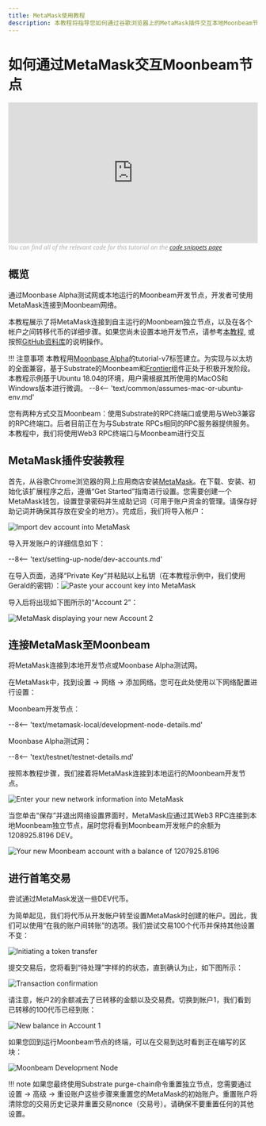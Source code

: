 ```yaml
---
title: MetaMask使用教程
description: 本教程将指导您如何通过谷歌浏览器上的MetaMask插件交互本地Moonbeam节点。
---
```


# 如何通过MetaMask交互Moonbeam节点

<style>.embed-container { position: relative; padding-bottom: 56.25%; height: 0; overflow: hidden; max-width: 100%; } .embed-container iframe, .embed-container object, .embed-container embed { position: absolute; top: 0; left: 0; width: 100%; height: 100%; }</style><div class='embed-container'><iframe src='https://www.youtube.com/embed//hrpBd2-a7as' frameborder='0' allowfullscreen></iframe></div>
<style>.caption { font-family: Open Sans, sans-serif; font-size: 0.9em; color: rgba(170, 170, 170, 1); font-style: italic; letter-spacing: 0px; position: relative;}</style><div class='caption'>You can find all of the relevant code for this tutorial on the <a href="{{ config.site_url }}resources/code/">code snippets page</a></div>

## 概览

通过Moonbase Alpha测试网或本地运行的Moonbeam开发节点，开发者可使用MetaMask连接到Moonbeam网络。

本教程展示了将MetaMask连接到自主运行的Moonbeam独立节点，以及在各个帐户之间转移代币的详细步骤。如果您尚未设置本地开发节点，请参考[本教程](/getting-started/local-node/setting-up-a-node/), 或按照[GitHub资料库](https://github.com/PureStake/moonbeam/)的说明操作。

!!! 注意事项
    本教程用[Moonbase Alpha](https://github.com/PureStake/moonbeam/releases/tag/v0.3.0)的tutorial-v7标签建立。为实现与以太坊的全面兼容，基于Substrate的Moonbeam和[Frontier](https://github.com/paritytech/frontier)组件正处于积极开发阶段。本教程示例基于Ubuntu 18.04的环境，用户需根据其所使用的MacOS和Windows版本进行微调。 
    --8<-- 'text/common/assumes-mac-or-ubuntu-env.md'

您有两种方式交互Moonbeam：使用Substrate的RPC终端口或使用与Web3兼容的RPC终端口。后者目前正在为与Substrate RPCs相同的RPC服务器提供服务。本教程中，我们将使用Web3 RPC终端口与Moonbeam进行交互

## MetaMask插件安装教程

首先，从谷歌Chrome浏览器的网上应用商店安装[MetaMask](https://metamask.io/)。在下载、安装、初始化该扩展程序之后，遵循“Get Started”指南进行设置。您需要创建一个MetaMask钱包，设置登录密码并生成助记词（可用于账户资金的管理。请保存好助记词并确保其存放在安全的地方）。完成后，我们将导入帐户：

![Import dev account into MetaMask](/images/metamask/using-metamask-1.png)

导入开发账户的详细信息如下：

--8<-- 'text/setting-up-node/dev-accounts.md'

在导入页面，选择“Private Key”并粘贴以上私钥（在本教程示例中，我们使用Gerald的密钥）：![Paste your account key into MetaMask](/images/metamask/using-metamask-2.png)

导入后将出现如下图所示的“Account 2”：

![MetaMask displaying your new Account 2](/images/metamask/using-metamask-3.png)

## 连接MetaMask至Moonbeam

将MetaMask连接到本地开发节点或Moonbase Alpha测试网。

在MetaMask中，找到设置 -> 网络 -> 添加网络。您可在此处使用以下网络配置进行设置：

Moonbeam开发节点：

--8<-- 'text/metamask-local/development-node-details.md'

Moonbase Alpha测试网：

--8<-- 'text/testnet/testnet-details.md'

按照本教程步骤，我们接着将MetaMask连接到本地运行的Moonbeam开发节点。

![Enter your new network information into MetaMask](/images/metamask/using-metamask-4.png)

当您单击“保存”并退出网络设置界面时，MetaMask应通过其Web3 RPC连接到本地Moonbeam独立节点，届时您将看到Moonbeam开发帐户的余额为1208925.8196 DEV。

![Your new Moonbeam account with a balance of 1207925.8196](/images/metamask/using-metamask-5.png)

## 进行首笔交易

尝试通过MetaMask发送一些DEV代币。

为简单起见，我们将代币从开发帐户转至设置MetaMask时创建的帐户。因此，我们可以使用“在我的账户间转账”的选项。我们尝试交易100个代币并保持其他设置不变：

![Initiating a token transfer](/images/metamask/using-metamask-6.png)

提交交易后，您将看到“待处理”字样的的状态，直到确认为止，如下图所示：

![Transaction confirmation](/images/metamask/using-metamask-7.png)

请注意，帐户2的余额减去了已转移的金额以及交易费。切换到帐户1，我们看到已转移的100代币已经到账：

![New balance in Account 1](/images/metamask/using-metamask-8.png)

如果您回到运行Moonbeam节点的终端，可以在交易到达时看到正在编写的区块：

![Moonbeam Development Node](/images/metamask/using-metamask-9.png)

!!! note
    如果您最终使用Substrate purge-chain命令重置独立节点，您需要通过设置 -> 高级 -> 重设账户这些步骤来重置您的MetaMask的初始账户。重置账户将清除您的交易历史记录并重置交易nonce（交易号）。请确保不要重置任何的其他设置。

